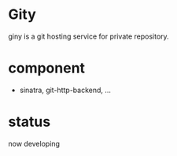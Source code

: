 Gity
====

giny is a git hosting service for private repository.

# component

- sinatra, git-http-backend, ...

# status

now developing

